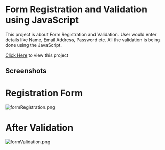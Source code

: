 # Form Registration and Validation using JavaScript

This project is about Form Registration and Validation. User would enter details like Name, Email Address, Password etc. All the validation is being done using the JavaScript.

[Click Here](http://registrationformusingjavascript.000webhostapp.com) to view this project
## Screenshots

# Registration Form

![formRegistration.png](https://python-project.000webhostapp.com/formRegistration.png)

# After Validation

![formValidation.png](https://python-project.000webhostapp.com/formValidation.png)